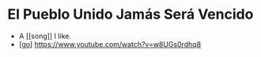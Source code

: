 # El Pueblo Unido Jamás Será Vencido

- A [[song]] I like.
- [[go]] https://www.youtube.com/watch?v=w8UGs0rdhq8


[//begin]: # "Autogenerated link references for markdown compatibility"
[go]: go "Go"
[//end]: # "Autogenerated link references"